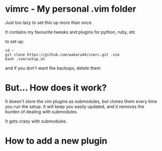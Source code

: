 

# vimrc - My personal .vim folder

Just too lazy to set this up more than once.

It contains my favourite tweaks and plugins for python, ruby, etc

to set up:

    cd ~
    git clone https://github.com/wakaru44/vimrc.git .vim
    bash .vim/setup.sh

and if you don't want the backups, delete them

# But... How does it work?

It doesn't store the vim plugins as submodules, but clones them every time you run the setup.
It will keep you easily updated, and it removes the burden of dealing with submodules.

It gets crazy with submodules.

# How to add a new plugin


